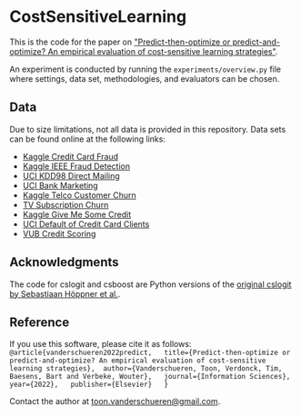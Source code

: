 # CostSensitiveLearning

This is the code for the paper on ["Predict-then-optimize or predict-and-optimize? An empirical evaluation of cost-sensitive learning strategies"](https://www.sciencedirect.com/science/article/pii/S0020025522001542).

An experiment is conducted by running the `experiments/overview.py` file where settings, data set, methodologies, and evaluators can be chosen.

## Data

Due to size limitations, not all data is provided in this repository. Data sets can be found online at the following links: 
- [Kaggle Credit Card Fraud](https://www.kaggle.com/mlg-ulb/creditcardfraud)
- [Kaggle IEEE Fraud Detection](https://www.kaggle.com/c/ieee-fraud-detection)
- [UCI KDD98 Direct Mailing](http://kdd.ics.uci.edu/databases/kddcup98/kddcup98.html)
- [UCI Bank Marketing](https://archive.ics.uci.edu/ml/datasets/Bank+Marketing)
- [Kaggle Telco Customer Churn](https://www.kaggle.com/blastchar/telco-customer-churn)
- [TV Subscription Churn](https://github.com/albahnsen/CostSensitiveClassification/blob/master/costcla/datasets/data/churn_tv_subscriptions.csv.gz)
- [Kaggle Give Me Some Credit](https://www.kaggle.com/c/GiveMeSomeCredit)
- [UCI Default of Credit Card Clients](https://archive.ics.uci.edu/ml/datasets/default+of+credit+card+clients#)
- [VUB Credit Scoring](https://github.com/vub-dl/data-csl-pdcs)

## Acknowledgments
The code for cslogit and csboost are Python versions of the [original cslogit by Sebastiaan Höppner et al.](https://github.com/SebastiaanHoppner/CostSensitiveLearning).

## Reference
If you use this software, please cite it as follows:
`
@article{vanderschueren2022predict,  
  title={Predict-then-optimize or predict-and-optimize? An empirical evaluation of cost-sensitive learning strategies}, 
  author={Vanderschueren, Toon, Verdonck, Tim, Baesens, Bart and Verbeke, Wouter},  
  journal={Information Sciences},  
  year={2022},  
  publisher={Elsevier}  
}
`

Contact the author at [toon.vanderschueren@gmail.com](mailto:toon.vanderschueren@gmail.com).
